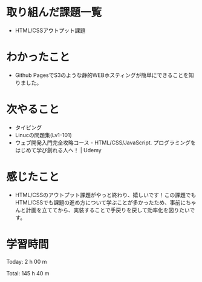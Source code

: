 # 取り組んだ課題一覧
- HTML/CSSアウトプット課題

# わかったこと
- Github PagesでS3のような静的WEBホスティングが簡単にできることを知りました。

# 次やること
- タイピング
- Linucの問題集(Lv1-101)
- ウェブ開発入門完全攻略コース - HTML/CSS/JavaScript. プログラミングをはじめて学び創れる人へ！ | Udemy

# 感じたこと
- HTML/CSSのアウトプット課題がやっと終わり、嬉しいです！この課題でもHTML/CSSでも課題の進め方について学ぶことが多かったため、事前にちゃんと計画を立ててから、実装することで手戻りを戻して効率化を図りたいです。

# 学習時間
Today: 2 h 00 m

Total: 145 h 40 m


